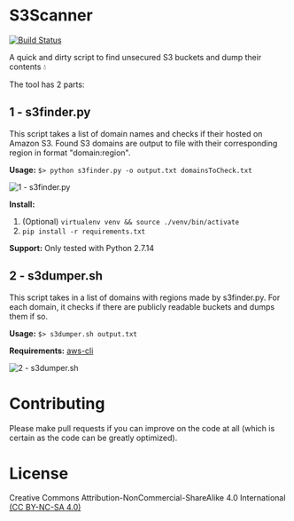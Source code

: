 # S3Scanner

[![Build Status](https://travis-ci.org/sa7mon/S3Scanner.svg?branch=master)](https://travis-ci.org/sa7mon/S3Scanner)

A quick and dirty script to find unsecured S3 buckets and dump their contents :droplet:

The tool has 2 parts:

## 1 - s3finder.py
This script takes a list of domain names and checks if their hosted on Amazon S3. Found S3 domains are output to file with their corresponding region in format "domain:region". 

**Usage:** `$> python s3finder.py -o output.txt domainsToCheck.txt`

![1 - s3finder.py](https://user-images.githubusercontent.com/3712226/30464005-9e8ab0c8-9994-11e7-8757-e32f1db975da.png)

**Install:**
1. (Optional) `virtualenv venv && source ./venv/bin/activate`
2. `pip install -r requirements.txt`

**Support:**
Only tested with Python 2.7.14

## 2 - s3dumper.sh
This script takes in a list of domains with regions made by s3finder.py. For each domain, it checks if there are publicly readable buckets and dumps them if so. 

**Usage:** `$> s3dumper.sh output.txt`

**Requirements:** [aws-cli](http://docs.aws.amazon.com/cli/latest/userguide/installing.html)

![2 - s3dumper.sh](https://user-images.githubusercontent.com/3712226/30464321-8e8e6d34-9996-11e7-8739-94f13e082877.png)

# Contributing
Please make pull requests if you can improve on the code at all (which is certain as the code can be greatly optimized).

# License
Creative Commons Attribution-NonCommercial-ShareAlike 4.0 International [(CC BY-NC-SA 4.0)](https://creativecommons.org/licenses/by-nc-sa/4.0/)
